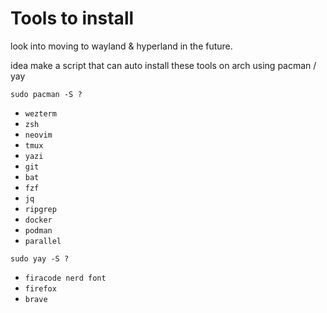 # Tools to install

look into moving to wayland & hyperland in the future.

idea make a script that can auto install these tools on arch using pacman / yay

`sudo pacman -S ?`

- `wezterm`
- `zsh`
- `neovim`
- `tmux`
- `yazi`
- `git`
- `bat`
- `fzf`
- `jq`
- `ripgrep`
- `docker`
- `podman`
- `parallel`

`sudo yay -S ?`

- `firacode nerd font`
- `firefox`
- `brave`

